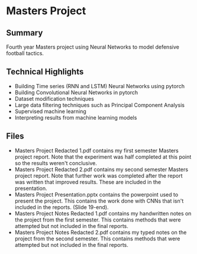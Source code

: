 # Masters Project
## Summary
Fourth year Masters project using Neural Networks to model defensive football tactics.

## Technical Highlights
* Building Time series (RNN and LSTM) Neural Networks using pytorch
* Building Convolutional Neural Networks in pytorch
* Dataset modification techniques
* Large data filtering techniques such as Principal Component Analysis
* Supervised machine learning
* Interpreting results from machine learning models

## Files
* Masters Project Redacted 1.pdf contains my first semester Masters project report. Note that the experiment was half completed at this point so the results weren't conclusive.
* Masters Project Redacted 2.pdf contains my second semester Masters project report. Note that further work was completed after the report was written that improved results. These are included in the presentation.
* Masters Project Presentation.pptx contains the powerpoint used to present the project. This contains the work done with CNNs that isn't included in the reports. (Slide 19-end).
* Masters Project Notes Redacted 1.pdf contains my handwritten notes on the project from the first semester. This contains methods that were attempted but not included in the final reports.
* Masters Project Notes Redacted 2.pdf contains my typed notes on the project from the second semester. This contains methods that were attempted but not included in the final reports.
